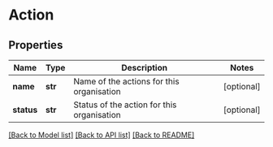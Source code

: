 # Action

## Properties
Name | Type | Description | Notes
------------ | ------------- | ------------- | -------------
**name** | **str** | Name of the actions for this organisation | [optional] 
**status** | **str** | Status of the action for this organisation | [optional] 

[[Back to Model list]](../README.md#documentation-for-models) [[Back to API list]](../README.md#documentation-for-api-endpoints) [[Back to README]](../README.md)


